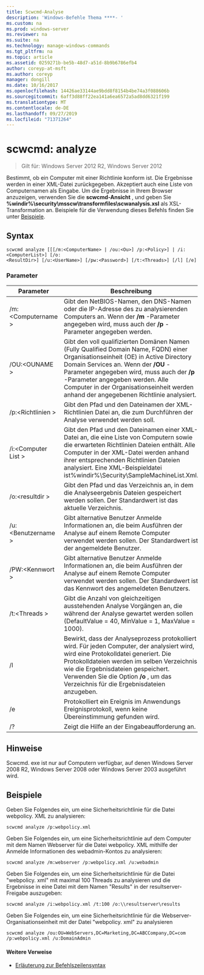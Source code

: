 ```yaml
---
title: Scwcmd-Analyse
description: 'Windows-Befehle Thema ****- '
ms.custom: na
ms.prod: windows-server
ms.reviewer: na
ms.suite: na
ms.technology: manage-windows-commands
ms.tgt_pltfrm: na
ms.topic: article
ms.assetid: 0259271b-be5b-48d7-a51d-8b9b6786efb4
author: coreyp-at-msft
ms.author: coreyp
manager: dongill
ms.date: 10/16/2017
ms.openlocfilehash: 14426ae33144ae9bdd8f8154b4be74a3f088606b
ms.sourcegitcommit: 6aff3d88ff22ea141a6ea6572a5ad8dd6321f199
ms.translationtype: MT
ms.contentlocale: de-DE
ms.lasthandoff: 09/27/2019
ms.locfileid: "71371264"
---
```

# <a name="scwcmd-analyze"></a>scwcmd: analyze

> Gilt für: Windows Server 2012 R2, Windows Server 2012

Bestimmt, ob ein Computer mit einer Richtlinie konform ist. Die Ergebnisse werden in einer XML-Datei zurückgegeben. Akzeptiert auch eine Liste von Computernamen als Eingabe. Um die Ergebnisse in Ihrem Browser anzuzeigen, verwenden Sie die **scwcmd-Ansicht** , und geben Sie **%windir%\security\msscw\transformfiles\scwanalysis.xsl** als XSL-Transformation an. Beispiele für die Verwendung dieses Befehls finden Sie unter [Beispiele](#BKMK_Examples).

## <a name="syntax"></a>Syntax

```
scwcmd analyze [[[/m:<ComputerName> | /ou:<Ou>] /p:<Policy>] | /i:<ComputerList>] [/o:
<ResultDir>] [/u:<UserName>] [/pw:<Password>] [/t:<Threads>] [/l] [/e]
```

### <a name="parameters"></a>Parameter

|Parameter|Beschreibung|
|---------|-----------|
|/m:\<Computername >|Gibt den NetBIOS-Namen, den DNS-Namen oder die IP-Adresse des zu analysierenden Computers an. Wenn der **/m** -Parameter angegeben wird, muss auch der **/p** -Parameter angegeben werden.|
|/OU:\<OUNAME >|Gibt den voll qualifizierten Domänen Namen (Fully Qualified Domain Name, FQDN) einer Organisationseinheit (OE) in Active Directory Domain Services an. Wenn der **/OU** -Parameter angegeben wird, muss auch der **/p** -Parameter angegeben werden. Alle Computer in der Organisationseinheit werden anhand der angegebenen Richtlinie analysiert.|
|/p:\<Richtlinien >|Gibt den Pfad und den Dateinamen der XML-Richtlinien Datei an, die zum Durchführen der Analyse verwendet werden soll.|
|/i:\<Computer List >|Gibt den Pfad und den Dateinamen einer XML-Datei an, die eine Liste von Computern sowie die erwarteten Richtlinien Dateien enthält. Alle Computer in der XML-Datei werden anhand ihrer entsprechenden Richtlinien Dateien analysiert. Eine XML-Beispieldatei ist%windir%\Security\SampleMachineList.Xml.|
|/o:\<resultdir >|Gibt den Pfad und das Verzeichnis an, in dem die Analyseergebnis Dateien gespeichert werden sollen. Der Standardwert ist das aktuelle Verzeichnis.|
|/u:\<Benutzername >|Gibt alternative Benutzer Anmelde Informationen an, die beim Ausführen der Analyse auf einem Remote Computer verwendet werden sollen. Der Standardwert ist der angemeldete Benutzer.|
|/PW:\<Kennwort >|Gibt alternative Benutzer Anmelde Informationen an, die beim Ausführen der Analyse auf einem Remote Computer verwendet werden sollen. Der Standardwert ist das Kennwort des angemeldeten Benutzers.|
|/t:\<Threads >|Gibt die Anzahl von gleichzeitigen ausstehenden Analyse Vorgängen an, die während der Analyse gewartet werden sollen (DefaultValue = 40, MinValue = 1, MaxValue = 1000).|
|/l|Bewirkt, dass der Analyseprozess protokolliert wird. Für jeden Computer, der analysiert wird, wird eine Protokolldatei generiert. Die Protokolldateien werden im selben Verzeichnis wie die Ergebnisdateien gespeichert. Verwenden Sie die Option **/o** , um das Verzeichnis für die Ergebnisdateien anzugeben.|
|/e|Protokolliert ein Ereignis im Anwendungs Ereignisprotokoll, wenn keine Übereinstimmung gefunden wird.|
|/?|Zeigt die Hilfe an der Eingabeaufforderung an.|

## <a name="remarks"></a>Hinweise

Scwcmd. exe ist nur auf Computern verfügbar, auf denen Windows Server 2008 R2, Windows Server 2008 oder Windows Server 2003 ausgeführt wird.

## <a name="BKMK_Examples"></a>Beispiele

Geben Sie Folgendes ein, um eine Sicherheitsrichtlinie für die Datei webpolicy. XML zu analysieren:
```
scwcmd analyze /p:webpolicy.xml

```
Geben Sie Folgendes ein, um eine Sicherheitsrichtlinie auf dem Computer mit dem Namen Webserver für die Datei webpolicy. XML mithilfe der Anmelde Informationen des webadmin-Kontos zu analysieren:
```
scwcmd analyze /m:webserver /p:webpolicy.xml /u:webadmin

```
Geben Sie Folgendes ein, um eine Sicherheitsrichtlinie für die Datei "webpolicy. xml" mit maximal 100 Threads zu analysieren und die Ergebnisse in eine Datei mit dem Namen "Results" in der resultserver-Freigabe auszugeben:
```
scwcmd analyze /i:webpolicy.xml /t:100 /o:\\resultserver\results

```
Geben Sie Folgendes ein, um eine Sicherheitsrichtlinie für die Webserver-Organisationseinheit mit der Datei "webpolicy. xml" zu analysieren
```
scwcmd analyze /ou:OU=WebServers,DC=Marketing,DC=ABCCompany,DC=com /p:webpolicy.xml /u:DomainAdmin
```

#### <a name="additional-references"></a>Weitere Verweise

-   [Erläuterung zur Befehlszeilensyntax](command-line-syntax-key.md)